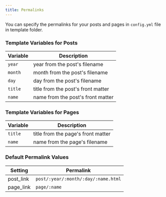 ```yaml
---
title: Permalinks
---
```


You can specify the permalinks for your posts and pages in `config.yml` file in template folder.

### Template Variables for Posts

| Variable | Description |
| -------- | ----------- |
| `year`   | year from the post's filename |
| `month`  | month from the post's filename |
| `day`    | day from the post's filename |
| `title`  | title from the post's front matter |
| `name`   | name from the post's front matter |

### Template Variables for Pages

| Variable | Description |
| -------- | ----------- |
| `title`  | title from the page's front matter |
| `name`   | name from the page's filename |

### Default Permalink Values

| Setting   | Permalink |
| --------- | --------- |
| post_link | `post/:year/:month/:day/:name.html` |
| page_link | `page/:name` |
